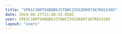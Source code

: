 ```yaml
---
title: "SP01C1N8TQ4BQDKJSTQWCZ3VGZK0971K7K01X1N3"
date: 2024-08-27T21:48:53.058Z
user: SP01C1N8TQ4BQDKJSTQWCZ3VGZK0971K7K01X1N3
layout: "users"
---
```

    